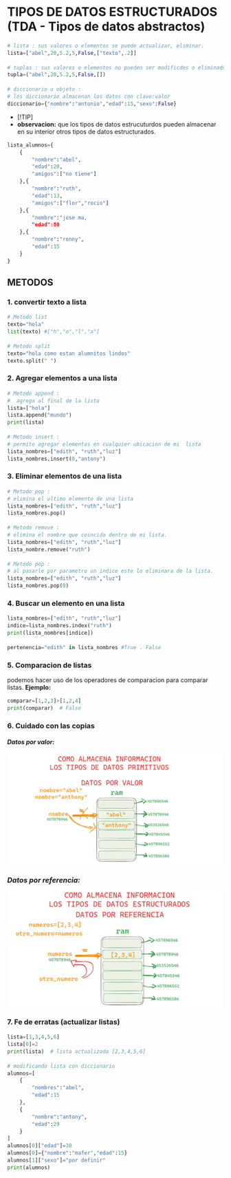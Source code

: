 # TIPOS DE DATOS ESTRUCTURADOS (TDA - Tipos de datos abstractos)
```python
# lista : sus valores o elementos se puede actualizar, eliminar.
lista=["abel",20,5.2,5,False,["texto",.2]]

# tuplas : sus valores o elementos no pueden ser modificdos o eliminados.
tupla=("abel",20,5.2,5,False,[])

# diccionario u objeto :
# los diccionario almacenan los datos con clave:valor 
diccionario={"nombre":"antonio","edad":15,"sexo":False}
```
- [!TIP]
- **observacion:** que los tipos de datos estrucuturdos pueden almacenar en su interior otros tipos de datos estructurados.

```python
lista_alumnos={
    {
        "nombre":"abel",
        "edad":20,
        "amigos":["no tiene"]
    },{
        "nombre":"ruth",
        "edad":13,
        "amigos":["flor","rocio"]
    },{
        "nombre":"jose ma,
        "edad":80
    },{
        "nombre":"ronny",
        "edad":15
    }
}
```
## METODOS
### 1. convertir texto a lista
```python
# Metodo list
texto="hola"
list(texto) #["h","o","l","a"]

# Metodo split
texto="hola como estan alumnitos lindos"
texto.split(" ")
```
### 2. Agregar elementos a una lista
```python
# Metodo append :
#  agrega al final de la lista
lista=["hola"]
lista.append("mundo")
print(lista)

# Metodo insert :
# permite agregar elementos en cualquier ubicacion de mi  lista
lista_nombres=["edith", "ruth","luz"]
lista_nombres.insert(0,"antony")
```
### 3. Eliminar elementos de una lista
```python
# Metodo pop :
# elimina el ultimo elemento de una lista
lista_nombres=["edith", "ruth","luz"]
lista_nombres.pop()

# Metodo remove :
# elimina el nombre que coincida dentro de mi lista.
lista_nombres=["edith", "ruth","luz"]
lista_nombre.remove("ruth")

# Metodo pop : 
# al pasarle por parametro un indice este lo eliminara de la lista.
lista_nombres=["edith", "ruth","luz"]
lista_nombres.pop(0)
```
### 4. Buscar un elemento en una lista
```python
lista_nombres=["edith", "ruth","luz"]
indice=lista_nombres.index("ruth")
print(lista_nombres[indice])

pertenencia="edith" in lista_nombres #True . False
```
### 5. Comparacion de listas
podemos hacer uso de los operadores de comparacion para comparar listas.
**Ejemplo:**
```python
comparar=[1,2,3]>[1,2,4]
print(comparar)  # False
```
### 6. Cuidado con las copias
#### *Datos por valor:*
![alt text](image.png)
### *Datos por referencia:*
![alt text](image1.png)
### 7. Fe de erratas (actualizar listas)
```python
lista=[1,3,4,5,6]
lista[0]=2
print(lista)  # lista actualizada [2,3,4,5,6]

# modificando lista con diccionario
alumnos=[
    {
        "nombres":"abel",
        "edad":15
    },
    {
        "nombre":"antony",
        "edad":29
    }
]
alumnos[0]["edad"]=30
alumnos[0]={"nombre":"mafer","edad":15}
alumnos[1]["sexo"]="por definir"
print(alumnos)
```